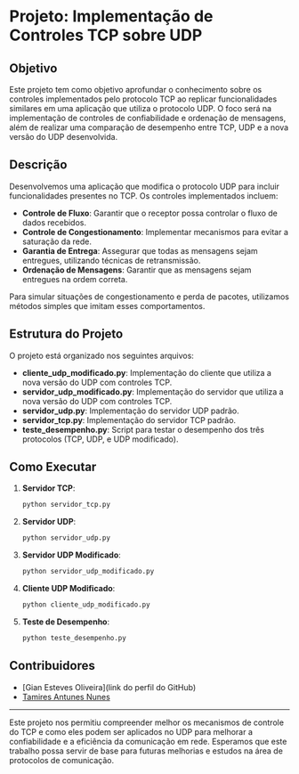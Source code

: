 # Projeto: Implementação de Controles TCP sobre UDP

## Objetivo

Este projeto tem como objetivo aprofundar o conhecimento sobre os controles implementados pelo protocolo TCP ao replicar funcionalidades similares em uma aplicação que utiliza o protocolo UDP. O foco será na implementação de controles de confiabilidade e ordenação de mensagens, além de realizar uma comparação de desempenho entre TCP, UDP e a nova versão do UDP desenvolvida.

## Descrição

Desenvolvemos uma aplicação que modifica o protocolo UDP para incluir funcionalidades presentes no TCP. Os controles implementados incluem:

- **Controle de Fluxo**: Garantir que o receptor possa controlar o fluxo de dados recebidos.
- **Controle de Congestionamento**: Implementar mecanismos para evitar a saturação da rede.
- **Garantia de Entrega**: Assegurar que todas as mensagens sejam entregues, utilizando técnicas de retransmissão.
- **Ordenação de Mensagens**: Garantir que as mensagens sejam entregues na ordem correta.

Para simular situações de congestionamento e perda de pacotes, utilizamos métodos simples que imitam esses comportamentos.

## Estrutura do Projeto

O projeto está organizado nos seguintes arquivos:

- **cliente_udp_modificado.py**: Implementação do cliente que utiliza a nova versão do UDP com controles TCP.
- **servidor_udp_modificado.py**: Implementação do servidor que utiliza a nova versão do UDP com controles TCP.
- **servidor_udp.py**: Implementação do servidor UDP padrão.
- **servidor_tcp.py**: Implementação do servidor TCP padrão.
- **teste_desempenho.py**: Script para testar o desempenho dos três protocolos (TCP, UDP, e UDP modificado).

## Como Executar

1. **Servidor TCP**:
   ```bash
   python servidor_tcp.py
   ```

2. **Servidor UDP**:
   ```bash
   python servidor_udp.py
   ```

3. **Servidor UDP Modificado**:
   ```bash
   python servidor_udp_modificado.py
   ```

4. **Cliente UDP Modificado**:
   ```bash
   python cliente_udp_modificado.py
   ```

5. **Teste de Desempenho**:
   ```bash
   python teste_desempenho.py
   ```

## Contribuidores

- [Gian Esteves Oliveira](link do perfil do GitHub)
- [Tamires Antunes Nunes](tamiresantunesnunes@gmail.com)

---

Este projeto nos permitiu compreender melhor os mecanismos de controle do TCP e como eles podem ser aplicados no UDP para melhorar a confiabilidade e a eficiência da comunicação em rede. Esperamos que este trabalho possa servir de base para futuras melhorias e estudos na área de protocolos de comunicação.
